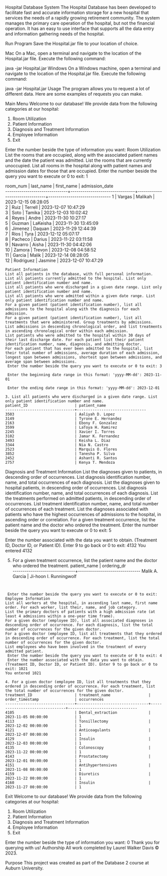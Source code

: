 Hospital Database System
The Hospital Database has been developed to facilitate fast and accurate information storage for a new hospital that services the needs of a rapidly growing retirement community. The system manages the primary care operation of the hospital, but not the financial operation. It has an easy to use interface that supports all the data entry and information gathering needs of the hospital.

Run Program
Save the Hospital.jar file to your location of choice.

Mac
On a Mac, open a terminal and navigate to the location of the Hospital.jar file. Execute the following command:

java -jar Hospital.jar
Windows
On a Windows machine, open a terminal and navigate to the location of the Hospital.jar file. Execute the following command:

java -jar Hospital.jar
Usage
The program allows you to request a lot of different data. Here are some examples of requests you can make.

Main Menu
Welcome to our database! We provide data from the following categories at our hospital:
1. Room Utilization
2. Patient Information
3. Diagnosis and Treatment Information
4. Employee Information
0. Exit

 Enter the number beside the type of information you want: 
Room Utilization
List the rooms that are occupied, along with the associated patient names and the date the patient was admitted.
List the rooms that are currently unoccupied.
List all rooms in the hospital along with patient names and admission dates for those that are occupied.
 Enter the number beside the query you want to execute or 0 to exit: 1

room_num                       | last_name                      | first_name                     | admission_date                
-------------------------------+--------------------------------+--------------------------------+-------------------------------
1                              | Vargas                         | Malikah                        | 2023-12-15 08:28:05           
2                              | Ruiz                           | Terrell                        | 2023-12-07 10:47:29           
3                              | Soto                           | Tamika                         | 2023-12-03 10:02:42           
4                              | Reyes                          | Andre                          | 2023-11-30 10:27:17           
5                              | Guzman                         | LaKeisha                       | 2023-11-30 13:45:09           
6                              | Jimenez                        | Daquan                         | 2023-11-29 12:44:39           
7                              | Rios                           | Tyra                           | 2023-12-12 05:07:17           
8                              | Pacheco                        | Darius                         | 2023-11-22 03:11:58           
9                              | Navarro                        | Aisha                          | 2023-11-30 04:42:06           
10                             | Zamora                         | Trevon                         | 2023-12-08 04:58:52           
11                             | Garcia                         | Malik                          | 2023-12-14 08:28:05           
12                             | Rodriguez                      | Jasmine                        | 2023-12-07 10:47:29           
~~~~~~~~~~~~~~~~~~~~~~~~~~~~~~~~~~~~~~~~~~~~~~~~~~~~
Patient Information
List all patients in the database, with full personal information.
List all patients currently admitted to the hospital. List only patient identification number and name.
List all patients who were discharged in a given date range. List only patient identification number and name.
List all patients who were admitted within a given date range. List only patient identification number and name.
For a given patient (patient identification number), list all admissions to the hospital along with the diagnosis for each admission.
For a given patient (patient identification number), list all treatments that were administered. Group treatments by admissions. List admissions in descending chronological order, and list treatments in ascending chronological order within each admission.
List patients who were admitted to the hospital within 30 days of their last discharge date. For each patient list their patient identification number, name, diagnosis, and admitting doctor.
For each patient that has ever been admitted to the hospital, list their total number of admissions, average duration of each admission, longest span between admissions, shortest span between admissions, and average span between admissions.
 Enter the number beside the query you want to execute or 0 to exit: 3

 Enter the beginning date range in this format: 'yyyy-MM-dd': 2023-11-01

 Enter the ending date range in this format: 'yyyy-MM-dd': 2023-12-01

3. List all patients who were discharged in a given date range. List only patient identification number and name.
patient_ID                     | patient_name                  
-------------------------------+-------------------------------
3503                           | Aaliyah D. Lopez              
3149                           | Tyrone E. Hernandez           
2163                           | Ebony F. Gonzalez             
3599                           | LaToya H. Ramirez             
2245                           | Xavier I. Torres              
3102                           | Jamar K. Fernandez            
3493                           | Keisha L. Diaz                
3344                           | Nia N. Castro                 
2523                           | Marquis O. Flores             
3852                           | Tanesha P. Silva              
2452                           | Ashanti R. Santos             
2757                           | Kenya T. Mendoza              
~~~~~~~~~~~~~~~~~~~~~~~~~~~~~~~~~~~~~~~~~~~~~~~~~~~~

Diagnosis and Treatment Information
List the diagnoses given to patients, in descending order of occurrences. List diagnosis identification number, name, and total occurrences of each diagnosis.
List the diagnoses given to hospital patients, in descending order of occurrences. List diagnosis identification number, name, and total occurrences of each diagnosis.
List the treatments performed on admitted patients, in descending order of occurrences. List treatment identification number, name, and total number of occurrences of each treatment.
List the diagnoses associated with patients who have the highest occurrences of admissions to the hospital, in ascending order or correlation.
For a given treatment occurrence, list the patient name and the doctor who ordered the treatment.
 Enter the number beside the query you want to execute or 0 to exit: 5

 Enter the number associated with the data you want to obtain.
(Treatment ID, Doctor ID, or Patient ID). Enter 9 to go back or 0 to exit: 4132
You entered 4132

5. For a given treatment occurrence, list the patient name and the doctor who ordered the treatment.
patient_name                   | ordering_dr                   
-------------------------------+-------------------------------
Malik A. Garcia                | Ji-hoon I. Runningwolf        
~~~~~~~~~~~~~~~~~~~~~~~~~~~~~~~~~~~~~~~~~~~~~~~~~~~~


 Enter the number beside the query you want to execute or 0 to exit: 
Employee Information
List all workers at the hospital, in ascending last name, first name order. For each worker, list their, name, and job category.
List the primary doctors of patients with a high admission rate (at least 4 admissions within a one-year time frame).
For a given doctor (employee ID), list all associated diagnoses in descending order of occurrence. For each diagnosis, list the total number of occurrences for the given doctor.
For a given doctor (employee ID, list all treatments that they ordered in descending order of occurrence. For each treatment, list the total number of occurrences for the given doctor.
List employees who have been involved in the treatment of every admitted patient.
 Enter the number beside the query you want to execute or 0 to exit: 4
 Enter the number associated with the data you want to obtain.
(Treatment ID, Doctor ID, or Patient ID). Enter 9 to go back or 0 to exit: 1021
You entered 1021

4. For a given doctor (employee ID, list all treatments that they ordered in descending order of occurrence. For each treatment, list the total number of occurrences for the given doctor.
treatment_ID                   | treatment_name                 | order_timestamp                | occurrences                   
-------------------------------+--------------------------------+--------------------------------+-------------------------------
4105                           | Dental_extraction              | 2023-11-05 00:00:00            | 1                             
4113                           | Tonsillectomy                  | 2023-12-02 00:00:00            | 1                             
4121                           | Anticoagulants                 | 2023-12-07 00:00:00            | 1                             
4129                           | Insulin                        | 2023-12-03 00:00:00            | 1                             
4135                           | Colonoscopy                    | 2023-11-22 00:00:00            | 1                             
4143                           | Prostatectomy                  | 2023-12-01 00:00:00            | 1                             
4151                           | Antihypertensives              | 2023-11-08 00:00:00            | 1                             
4159                           | Diuretics                      | 2023-11-22 00:00:00            | 1                             
4160                           | Insulin                        | 2023-11-27 00:00:00            | 1                             
~~~~~~~~~~~~~~~~~~~~~~~~~~~~~~~~~~~~~~~~~~~~~~~~~~~~

Exit
Welcome to our database! We provide data from the following categories at our hospital:
1. Room Utilization
2. Patient Information
3. Diagnosis and Treatment Information
4. Employee Information
0. Exit

 Enter the number beside the type of information you want: 0
Thank you for querying with us!
Authorship
All work completed by Laurel Walker Davis © 2023.

Purpose
This project was created as part of the Database 2 course at Auburn University.